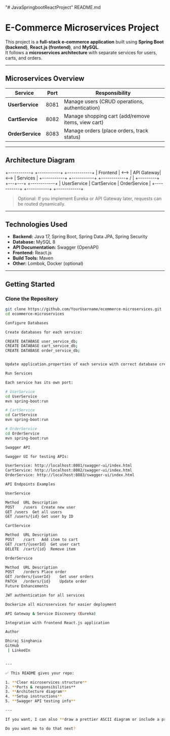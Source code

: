 "# JavaSpringbootReactProject" 
README.md
# E-Commerce Microservices Project

This project is a **full-stack e-commerce application** built using **Spring Boot (backend)**, **React.js (frontend)**, and **MySQL**.  
It follows a **microservices architecture** with separate services for users, carts, and orders.

---

## **Microservices Overview**

| Service        | Port | Responsibility |
|----------------|------|----------------|
| **UserService** | 8081 | Manage users (CRUD operations, authentication) |
| **CartService** | 8082 | Manage shopping cart (add/remove items, view cart) |
| **OrderService** | 8083 | Manage orders (place orders, track status) |

---

## **Architecture Diagram**



+-----------+ +-----------+ +------------+
| Frontend | <--> | API Gateway| <--> | Services |
+-----------+ +-----------+ +------------+
/ |
+---------+ +---+---+ +------------+
| UserService | CartService | OrderService |
+-----------+ +-----------+ +------------+


> Optional: If you implement Eureka or API Gateway later, requests can be routed dynamically.

---

## **Technologies Used**

- **Backend:** Java 17, Spring Boot, Spring Data JPA, Spring Security  
- **Database:** MySQL 8  
- **API Documentation:** Swagger (OpenAPI)  
- **Frontend:** React.js  
- **Build Tools:** Maven  
- **Other:** Lombok, Docker (optional)  

---

## **Getting Started**

### **Clone the Repository**

```bash
git clone https://github.com/YourUsername/ecommerce-microservices.git
cd ecommerce-microservices

Configure Databases

Create databases for each service:

CREATE DATABASE user_service_db;
CREATE DATABASE cart_service_db;
CREATE DATABASE order_service_db;


Update application.properties of each service with correct database credentials.

Run Services

Each service has its own port:

# UserService
cd UserService
mvn spring-boot:run

# CartService
cd CartService
mvn spring-boot:run

# OrderService
cd OrderService
mvn spring-boot:run

Swagger API

Swagger UI for testing APIs:

UserService: http://localhost:8081/swagger-ui/index.html
CartService: http://localhost:8082/swagger-ui/index.html
OrderService: http://localhost:8083/swagger-ui/index.html

API Endpoints Examples

UserService

Method	URL	Description
POST	/users	Create new user
GET	/users	Get all users
GET	/users/{id}	Get user by ID

CartService

Method	URL	Description
POST	/cart	Add item to cart
GET	/cart/{userId}	Get user cart
DELETE	/cart/{id}	Remove item

OrderService

Method	URL	Description
POST	/orders	Place order
GET	/orders/{userId}	Get user orders
PATCH	/orders/{id}	Update order
Future Enhancements

JWT authentication for all services

Dockerize all microservices for easier deployment

API Gateway & Service Discovery (Eureka)

Integration with frontend React.js application

Author

Dhiraj Singhania
GitHub
 | LinkedIn


---

✅ This README gives your repo:

1. **Clear microservices structure**  
2. **Ports & responsibilities**  
3. **Architecture diagram**  
4. **Setup instructions**  
5. **Swagger API testing info**  

---

If you want, I can also **draw a prettier ASCII diagram or include a proper image diagram** and give you a **ready-to-paste version** that looks **even more professional** for your GitHub project.  

Do you want me to do that next?
